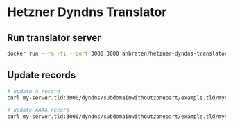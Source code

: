 # Hetzner Dyndns Translator

## Run translator server

```bash
docker run --rm -ti --port 3000:3000 anbraten/hetzner-dyndns-translator:latest
```

## Update records

```bash
# update A record
curl my-server.tld:3000/dyndns/subdomainwithoutzonepart/example.tld/mysupersecrettoken/$(curl -s http://v4.ipv6-test.com/api/myip.php)

# update AAAA record
curl my-server.tld:3000/dyndns/subdomainwithoutzonepart/example.tld/mysupersecrettoken/$(curl -s http://v6.ipv6-test.com/api/myip.php)
```
